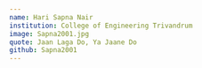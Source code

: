 ```yaml
---
name: Hari Sapna Nair
institution: College of Engineering Trivandrum
image: Sapna2001.jpg
quote: Jaan Laga Do, Ya Jaane Do
github: Sapna2001
---
```

